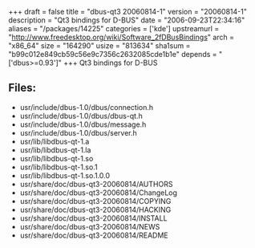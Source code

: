 +++
draft = false
title = "dbus-qt3 20060814-1"
version = "20060814-1"
description = "Qt3 bindings for D-BUS"
date = "2006-09-23T22:34:16"
aliases = "/packages/14225"
categories = ['kde']
upstreamurl = "http://www.freedesktop.org/wiki/Software_2fDBusBindings"
arch = "x86_64"
size = "164290"
usize = "813634"
sha1sum = "b99c012e849cb59c56e9c7356c2632085cde1b1e"
depends = "['dbus>=0.93']"
+++
Qt3 bindings for D-BUS

## Files: 
* usr/include/dbus-1.0/dbus/connection.h
* usr/include/dbus-1.0/dbus/dbus-qt.h
* usr/include/dbus-1.0/dbus/message.h
* usr/include/dbus-1.0/dbus/server.h
* usr/lib/libdbus-qt-1.a
* usr/lib/libdbus-qt-1.la
* usr/lib/libdbus-qt-1.so
* usr/lib/libdbus-qt-1.so.1
* usr/lib/libdbus-qt-1.so.1.0.0
* usr/share/doc/dbus-qt3-20060814/AUTHORS
* usr/share/doc/dbus-qt3-20060814/ChangeLog
* usr/share/doc/dbus-qt3-20060814/COPYING
* usr/share/doc/dbus-qt3-20060814/HACKING
* usr/share/doc/dbus-qt3-20060814/INSTALL
* usr/share/doc/dbus-qt3-20060814/NEWS
* usr/share/doc/dbus-qt3-20060814/README
